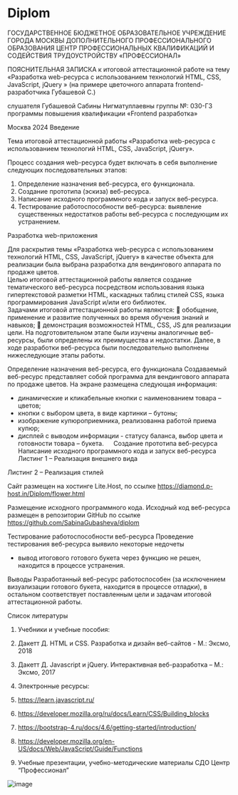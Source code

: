 # Diplom



ГОСУДАРСТВЕННОЕ БЮДЖЕТНОЕ ОБРАЗОВАТЕЛЬНОЕ УЧРЕЖДЕНИЕ
ГОРОДА МОСКВЫ ДОПОЛНИТЕЛЬНОГО ПРОФЕССИОНАЛЬНОГО ОБРАЗОВАНИЯ ЦЕНТР ПРОФЕССИОНАЛЬНЫХ КВАЛИФИКАЦИЙ И СОДЕЙСТВИЯ ТРУДОУСТРОЙСТВУ «ПРОФЕССИОНАЛ»





ПОЯСНИТЕЛЬНАЯ  ЗАПИСКА 
к итоговой аттестационной работе на тему
«Разработка web-ресурса с использованием технологий 
HTML, CSS, JavaScript, jQuery »
(на примере цветочного аппарата frontend-разработчика Губашевой С.)


слушателя Губашевой Сабины Нигматуллаевны группы №: 030-ГЗ
программы повышения квалификации
«Frontend разработка»











Москва  2024
Введение

Тема итоговой аттестационной работы «Разработка web-ресурса с использованием технологий HTML, CSS, JavaScript, jQuery».

Процесс создания web-ресурса будет включать в себя выполнение следующих последовательных этапов:
1.	Определение назначения веб-ресурса, его функционала.
2.	Создание прототипа (эскиза) веб-ресурса.
3.	Написание исходного программного кода и запуск веб-ресурса.
4.	Тестирование работоспособности веб-ресурса: выявление существенных недостатков работы веб-ресурса с последующим их устранением.

 
Разработка web-приложения 

Для раскрытия темы «Разработка web-ресурса с использованием технологий HTML, CSS, JavaScript, jQuery»  в качестве объекта для реализации была выбрана разработка для вендингового аппарата по продаже цветов.  
Целью итоговой аттестационной работы является создание тематического веб-ресурса посредством использования языка гипертекстовой разметки HTML, каскадных таблиц стилей CSS, языка программирования JavaScript и/или его библиотек.  
Задачами итоговой аттестационной работы являются: 
	обобщение, применение и развитие полученных во время обучения знаний и навыков;
	демонстрация возможностей HTML, CSS, JS для реализации цели.
На подготовительном этапе были изучены аналогичные веб-ресурсы, были определены их преимущества и недостатки. 
Далее, в ходе разработки веб-ресурса были последовательно выполнены нижеследующие этапы работы.

Определение назначения веб-ресурса, его функционала
Создаваемый веб-ресурс представляет собой программа для вендингового аппарата по продаже цветов.
На экране размещена следующая информация:
- динамические и кликабельные кнопки с наименованием товара – цветов;
- кнопки с выбором цвета, в виде картинки – бутоны;
- изображение купюроприемника, реализованна работой приема купюр;
- дисплей с выводом информации - статусу баланса, выбор цвета и готовности товара – букета.
 
Создание прототипа веб-ресурса
Написание исходного программного кода и запуск веб-ресурса  
Листинг 1 – Реализация внешнего вида 
 

Листинг 2 – Реализация стилей
 

Сайт размещен на хостинге Lite.Host, по ссылке https://diamond.p-host.in/Diplom/flower.html
 


Размещение исходного программного кода. 
Исходный код веб-ресурса размещен в репозитории GitHub по ссылке https://github.com/SabinaGubasheva/diplom

Тестирование работоспособности веб-ресурса
Проведение тестирования веб-ресурса выявило некоторые недочеты
- вывод итогового готового букета через функцию не решен, находится в процессе устранения.
 


Выводы
Разработанный веб-ресурс работоспособен (за исключением визуализации готового букета, находится в процессе отладки), в остальном соответствует поставленным цели и задачам итоговой аттестационной работы.

 
Список литературы

1.	Учебники и учебные пособия:
1.	Дакетт Д. HTML и CSS. Разработка и дизайн веб-сайтов - М.: Эксмо, 2018
2.	Дакетт Д. Javascript и jQuery. Интерактивная веб-разработка – М.: Эксмо, 2017

2.	Электронные ресурсы:
1.	https://learn.javascript.ru/
2.	https://developer.mozilla.org/ru/docs/Learn/CSS/Building_blocks
3.	https://bootstrap-4.ru/docs/4.6/getting-started/introduction/
4.	https://developer.mozilla.org/en-US/docs/Web/JavaScript/Guide/Functions



3.	Учебные презентации, учебно-методические материалы СДО Центр “Профессионал”


![image](https://github.com/SabinaGubasheva/diplom/assets/162997186/c5929b71-8807-4df1-b3ac-203efbd5179f)
